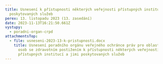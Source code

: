 ```yaml
---
title: Usnesení k přístupnosti některých veřejnosti přístupných institucí a jimi
  poskytovaných služeb
perex: 13. listopadu 2023 (13. zasedání)
date: 2023-11-13T16:21:50.661Z
vystupy:
  - poradni-organ-crpd
attachmentsTop:
  - file: usneseni-2023-13-k-pristupnosti.docx
    title: Usnesení poradního orgánu veřejného ochránce práv pro oblast ochrany práv
      osob se zdravotním postižením k přístupnosti některých veřejnosti
      přístupných institucí a jimi poskytovaných služeb
---
```

